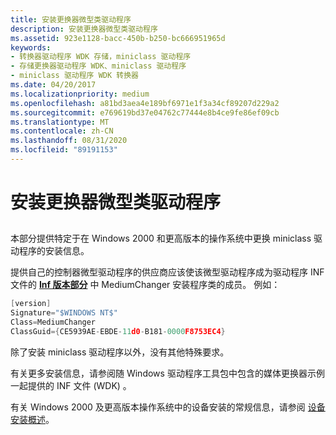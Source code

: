 ```yaml
---
title: 安装更换器微型类驱动程序
description: 安装更换器微型类驱动程序
ms.assetid: 923e1128-bacc-450b-b250-bc666951965d
keywords:
- 转换器驱动程序 WDK 存储，miniclass 驱动程序
- 存储更换器驱动程序 WDK、miniclass 驱动程序
- miniclass 驱动程序 WDK 转换器
ms.date: 04/20/2017
ms.localizationpriority: medium
ms.openlocfilehash: a81bd3aea4e189bf6971e1f3a34cf89207d229a2
ms.sourcegitcommit: e769619bd37e04762c77444e8b4ce9fe86ef09cb
ms.translationtype: MT
ms.contentlocale: zh-CN
ms.lasthandoff: 08/31/2020
ms.locfileid: "89191153"
---
```

# <a name="installing-changer-miniclass-drivers"></a>安装更换器微型类驱动程序


## <span id="ddk_installing_changer_miniclass_drivers_kg"></span><span id="DDK_INSTALLING_CHANGER_MINICLASS_DRIVERS_KG"></span>


本部分提供特定于在 Windows 2000 和更高版本的操作系统中更换 miniclass 驱动程序的安装信息。

提供自己的控制器微型驱动程序的供应商应该使该微型驱动程序成为驱动程序 INF 文件的 [**Inf 版本部分**](../install/inf-version-section.md) 中 MediumChanger 安装程序类的成员。 例如：

```cpp
[version]
Signature="$WINDOWS NT$"
Class=MediumChanger
ClassGuid={CE5939AE-EBDE-11d0-B181-0000F8753EC4}
```

除了安装 miniclass 驱动程序以外，没有其他特殊要求。

有关更多安装信息，请参阅随 Windows 驱动程序工具包中包含的媒体更换器示例一起提供的 INF 文件 (WDK) 。

有关 Windows 2000 及更高版本操作系统中的设备安装的常规信息，请参阅 [设备安装概述](../install/overview-of-device-and-driver-installation.md)。

 

